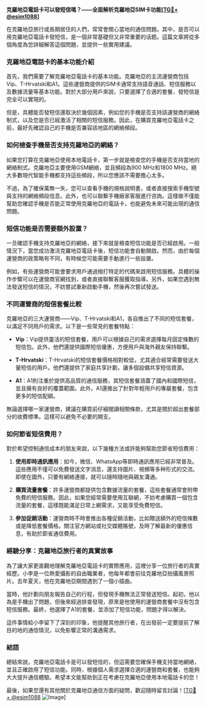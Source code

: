 **克羅地亞電話卡可以發短信嗎？——全面解析克羅地亞SIM卡功能[[TG💪+ @esim1088](https://t.me/s/esim1088)]**

在克羅地亞旅行或長期居住的人們，常常會關心當地的通信問題。其中，是否可以用克羅地亞電話卡發短信，是一個非常基礎但又非常重要的话题。這篇文章將從多個角度為您詳細解答這個問題，並提供一些實用建議。

### 克羅地亞電話卡的基本功能介紹

首先，我們需要了解克羅地亞電話卡的基本功能。克羅地亞的主流運營商包括Vip、T-Hrvatski和A1。這些運營商提供的SIM卡通常支持語音通話、短信服務以及數據流量等基本功能。對於大部分用戶來說，只要選擇了合適的套餐，發短信是完全可以實現的。

但是，具體能否發短信還取決於幾個因素，例如您的手機是否支持該運營商的網絡制式，以及您是否已經激活了相關的短信服務。因此，在購買克羅地亞電話卡之前，最好先確認自己的手機是否兼容該地區的網絡頻段。

### 如何檢查手機是否支持克羅地亞的網絡？

如果您打算在克羅地亞使用本地電話卡，第一步就是檢查您的手機是否支持當地的網絡制式。克羅地亞主要使用GSM網絡，並且頻段為900 MHz和1800 MHz。絕大多數現代智能手機都支持這些頻段，所以您應該不需要擔心太多。

不過，為了確保萬無一失，您可以查看手機的規格說明書，或者直接搜索手機型號與支持的網絡頻段信息。此外，也可以聯繫手機廠家客服進行咨詢。這樣做不僅能幫助您確認手機是否能正常使用克羅地亞的電話卡，也能避免未來可能出現的通信問題。

### 短信功能是否需要額外設置？

一旦確認手機支持克羅地亞的網絡，接下來就是檢查短信功能是否已經啟用。一般情況下，當您成功激活克羅地亞電話卡後，短信功能會自動開啟。然而，由於每個運營商的政策略有不同，有時候您可能需要手動進行一些設置。

例如，有些運營商可能會要求用戶通過撥打特定的代碼來啟用短信服務。具體的操作步驟可以在運營商官網找到，或者直接聯繫客服獲取指導。另外，如果您遇到無法發送短信的情況，不妨嘗試重新啟動手機，然後再次嘗試發送。

### 不同運營商的短信套餐比較

克羅地亞的三大運營商——Vip、T-Hrvatski和A1，各自推出了不同的短信套餐，以滿足不同用戶的需求。以下是一些常見的套餐特點：

- **Vip**：Vip提供靈活的短信套餐，用戶可以根據自己的需求選擇每月固定條數的短信包。此外，他們還提供國際短信優惠，方便用戶與海外親友保持聯繫。
  
- **T-Hrvatski**：T-Hrvatski的短信套餐價格相對較低，尤其適合經常需要發送大量短信的用戶。他們還提供了家庭共享計劃，讓多個設備共享短信資源。

- **A1**：A1則注重於提供高品質的通信服務，其短信套餐涵蓋了國內和國際短信，並且擁有良好的覆蓋範圍。此外，A1還推出了針對年輕用戶的專屬套餐，包含更多的短信配額。

無論選擇哪一家運營商，建議在購買前仔細閱讀相關條款，尤其是關於超出套餐部分的收費標準。這樣可以避免不必要的開支。

### 如何節省短信費用？

對於希望控制通信成本的朋友來說，以下幾種方法或許能夠幫助您節省短信費用：

1. **使用即時通訊應用**：如今，微信、WhatsApp等即時通訊應用已經非常普及。這些應用不僅可以免費發送文字消息，還支持圖片、視頻等多种形式的交流。即使在國外，只要有網絡連接，就可以隨時隨地與親友溝通。

2. **購買流量套餐**：許多運營商都提供包含數據流量的套餐，這些套餐通常會附帶免費的短信服務。因此，如果您經常需要使用互聯網，不妨考慮購買一個包含流量的套餐，這樣既能滿足日常上網需求，又能享受免費短信。

3. **參加促銷活動**：運營商時不時會推出各種促銷活動，比如贈送額外的短信條數或是降低套餐價格。關注官方網站或社交媒體賬號，及時了解最新的優惠信息，有助於節省通信費用。

### 經驗分享：克羅地亞旅行者的真實故事

為了讓大家更直觀地理解克羅地亞電話卡的實際應用，這裡分享一位旅行者的真實經歷。小李是一位熱愛攝影的自由職業者，他每年都會前往克羅地亞拍攝風景照片。去年夏天，他在克羅地亞期間遇到了一個小插曲。

當時，他計劃向朋友報告自己的行程，但發現手機無法正常發送短信。起初，他以為是手機出了問題，但後來經過排查發現，原來是他使用的運營商套餐中沒有包含短信服務。最終，他選擇了A1的套餐，並添加了短信功能，問題才得以解決。

這件事情給小李留下了深刻的印象，他提醒其他旅行者，在出發前一定要提前了解目的地的通信情況，以免影響正常的溝通需求。

### 結語

總結來說，克羅地亞電話卡是可以發短信的，但這需要您確保手機支持當地網絡，並且正確啟用了短信功能。同時，根據個人需求選擇合適的運營商和套餐，也能夠大大提升通信體驗。希望本文能幫助到正在考慮在克羅地亞使用本地電話卡的您！

最後，如果您還有其他關於克羅地亞通信方面的疑問，歡迎隨時留言討論！[[TG💪+ @esim1088](https://t.me/s/esim1088) ![Image](https://i.postimg.cc/4NQfJmqS/Snipaste-2025-05-13-00-14-12.png)]